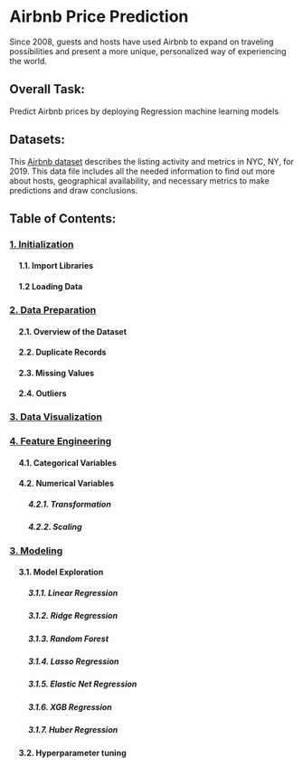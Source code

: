# Airbnb Price Prediction
Since 2008, guests and hosts have used Airbnb to expand on traveling possibilities and present a more unique, personalized way of experiencing the world. 

## Overall Task:
Predict Airbnb prices by deploying Regression machine learning models

## Datasets: 
This [Airbnb dataset](https://www.kaggle.com/datasets/dgomonov/new-york-city-airbnb-open-data) describes the listing activity and metrics in NYC, NY, for 2019. This data file includes all the needed information to find out more about hosts, geographical availability, and necessary metrics to make predictions and draw conclusions.

## Table of Contents:

### [1. Initialization](https://github.com/91104311/Portfolio/blob/main/New%20York%20Airbnb%20Price%20Prediction/Initialization%20-%20Airbnb%20Price%20Prediction.ipynb)

#### &nbsp;&nbsp;&nbsp;&nbsp; 1.1. Import Libraries
#### &nbsp;&nbsp;&nbsp;&nbsp; 1.2 Loading Data

### [2. Data Preparation](https://github.com/91104311/Portfolio/blob/main/New%20York%20Airbnb%20Price%20Prediction/Data%20Preparation%20-%20Airbnb%20Price%20Prediction.ipynb)

#### &nbsp;&nbsp;&nbsp;&nbsp; 2.1. Overview of the Dataset
#### &nbsp;&nbsp;&nbsp;&nbsp; 2.2. Duplicate Records
#### &nbsp;&nbsp;&nbsp;&nbsp; 2.3. Missing Values
#### &nbsp;&nbsp;&nbsp;&nbsp; 2.4. Outliers

### [3. Data Visualization](https://github.com/91104311/Portfolio/blob/main/New%20York%20Airbnb%20Price%20Prediction/Data%20Visualization%20-%20Airbnb%20Price%20Prediction.ipynb)

### [4. Feature Engineering](https://github.com/91104311/Portfolio/blob/main/New%20York%20Airbnb%20Price%20Prediction/Feature%20Engineering%20-%20Airbnb%20Price%20Prediction.ipynb)
#### &nbsp;&nbsp;&nbsp;&nbsp; 4.1. Categorical Variables
#### &nbsp;&nbsp;&nbsp;&nbsp; 4.2. Numerical Variables
##### &nbsp;&nbsp;&nbsp;&nbsp; &nbsp;&nbsp;&nbsp;&nbsp; 4.2.1. Transformation
##### &nbsp;&nbsp;&nbsp;&nbsp; &nbsp;&nbsp;&nbsp;&nbsp; 4.2.2. Scaling



### [3. Modeling](https://github.com/91104311/Portfolio/blob/main/New%20York%20Airbnb%20Price%20Prediction/Modeling%20-%20Airbnb%20Price%20Prediction.ipynb)

#### &nbsp;&nbsp;&nbsp;&nbsp; 3.1. Model Exploration
##### &nbsp;&nbsp;&nbsp;&nbsp; &nbsp;&nbsp;&nbsp;&nbsp; 3.1.1. Linear Regression
##### &nbsp;&nbsp;&nbsp;&nbsp; &nbsp;&nbsp;&nbsp;&nbsp; 3.1.2. Ridge Regression
##### &nbsp;&nbsp;&nbsp;&nbsp; &nbsp;&nbsp;&nbsp;&nbsp; 3.1.3. Random Forest 
##### &nbsp;&nbsp;&nbsp;&nbsp; &nbsp;&nbsp;&nbsp;&nbsp; 3.1.4. Lasso Regression
##### &nbsp;&nbsp;&nbsp;&nbsp; &nbsp;&nbsp;&nbsp;&nbsp; 3.1.5. Elastic Net Regression
##### &nbsp;&nbsp;&nbsp;&nbsp; &nbsp;&nbsp;&nbsp;&nbsp; 3.1.6. XGB Regression
##### &nbsp;&nbsp;&nbsp;&nbsp; &nbsp;&nbsp;&nbsp;&nbsp; 3.1.7. Huber Regression

#### &nbsp;&nbsp;&nbsp;&nbsp; 3.2. Hyperparameter tuning
